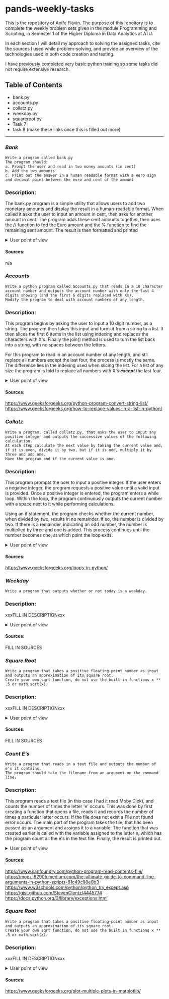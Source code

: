 # pands-weekly-tasks

This is the repository of Aoife Flavin. The purpose of this repoitory is to complete the weekly problem sets given in the module Programming and Scripting, in Semester 1 of the Higher Diploma in Data Analytics at ATU.

In each section I will detail my approach to solving the assigned tasks, cite the sources I used while problem-solving, and provide an overview of the technologies used in both code creation and testing.

I have previously completed very basic python training so some tasks did not require extensive research.


## Table of Contents
* bank.py
* accounts.py
* collatz.py
* weekday.py
* squareroot.py
* Task 7
* task 8
(make these links once this is filled out more)

---

### ***Bank***
    Write a program called bank.py 
    The program should:
    a. Prompt the user and read in two money amounts (in cent)
    b. Add the two amounts
    c. Print out the answer in a human readable format with a euro sign and decimal point between the euro and cent of the amount 

### Description:
The bank.py program is a simple utility that allows users to add two monetary amounts and display the result in a human-readable format. When called it asks the user to input an amount in cent, then asks for another amount in cent. The program adds these cent amounts together, then uses the // function to fnd the Euro amount and the % function to find the remaining sent amount. The result is then formatted and printed

<details>
           <summary>User point of view</summary>
           <p>

User call of the program is :

```
λ python bank.py
```
User input :
```
Enter amount one (in cent): 75
Enter amount two (in cent): 99
```
and the output is :

```
The sum of these amounts is: €1.74
```
</p>
</details>

#### Sources:
n/a

### ***Accounts***
    Write a python program called accounts.py that reads in a 10 character account number and outputs the account number with only the last 4 digits showing (and the first 6 digits replaced with Xs).
    Modify the program to deal with account numbers of any length.

### Description:
This program begins by asking the user to input a 10 digit number, as a string. The program then takes this input and turns it from a string to a list. It then slices the first 6 items in the list using indexing and replaces the characters with X's. Finally the join() method is used to turn the list back into a string, with no spaces between the letters.

For this program to read in an account number of any length, and stll replace all numbers except the last four, the process is mostly the same. The difference lies in the indexing used when slicing the list. For a list of any size the program is told to replace all numbers with X's ***except*** the last four.

<details>
           <summary>User point of view</summary>
           <p>

User call of the program is :

```
λ python accounts.py
```
User input :
```
Please enter an 10 digit account number: 1234567890
```
and the output is :

```
XXXXXX7890
```
User input :
```
Please enter an account number of any length:997843984584593893
```
and the output is :

```
XXXXXXXXXXXXXX3893
```

</p>
</details>

#### Sources:
https://www.geeksforgeeks.org/python-program-convert-string-list/
https://www.geeksforgeeks.org/how-to-replace-values-in-a-list-in-python/

### ***Collatz*** 
    Write a program, called collatz.py, that asks the user to input any positive integer and outputs the successive values of the following calculation.
    At each step calculate the next value by taking the current value and, if it is even, divide it by two, but if it is odd, multiply it by three and add one.
    Have the program end if the current value is one.

### Description:
This program prompts the user to input a positive integer. If the user enters a negative integer, the program requests a positive value until a valid input is provided. Once a positive integer is entered, the program enters a while loop. Within the loop, the program continuously outputs the current number with a space next to it while performing calculations.

Using an if statement, the program checks whether the current number, when divided by two, results in no remainder. If so, the number is divided by two. If there is a remainder, indicating an odd number, the number is multiplied by three and one is added. This process continues until the number becomes one, at which point the loop exits.

<details>
           <summary>User point of view</summary>
           <p>

User call of the program is :

```
λ python collatz.py
```
User input :
```
Please enter a positive integer: 10
```
and the output is :

```
10 5 16 8 4 2 1
```
</p>
</details>

#### Sources:
https://www.geeksforgeeks.org/loops-in-python/

### ***Weekday*** 
    Write a program that outputs whether or not today is a weekday.

### Description:
xxxFILL IN DESCRIPTIONxxx

<details>
           <summary>User point of view</summary>
           <p>

User call of the program is :

```
λ python weekday.py
```
If ran on a weekday the output is:
```
Yes, unfortunately today is a weekday.
```
If ran on the weekend the output is:

```
It is the weekend, yay!
```
</p>
</details>

#### Sources:
FILL IN SOURCES

### ***Square Root***
    Write a program that takes a positive floating-point number as input and outputs an approximation of its square root.
    Create your own sqrt function, do not use the built in functions x ** .5 or math.sqrt(x).

### Description:
xxxFILL IN DESCRIPTIONxxx

<details>
           <summary>User point of view</summary>
           <p>

User call of the program is :

```
λ python collatz.py
```
User input :
```
Please enter a positive integer: 10
```
and the output is :

```
10 5 16 8 4 2 1
```
</p>
</details>

#### Sources:
FILL IN SOURCES


### ***Count E's***
    Write a program that reads in a text file and outputs the number of e's it contains.
    The program should take the filename from an argument on the command line.

### Description:
This program reads a text file (in this case I had it read Moby Dick), and counts the number of times the letter 'e' occurs.
This was done by first creating a function that opens a file, reads it and records the number of times a particular letter occurs.
If the file does not exist a File not found error occurs.
The main part of the program takes the file, that has been passed as an argument and assigns it to a variable. 
The function that was created earlier is called with the variable assigned to the letter e, which has the program count all the e's in the text file.
Finally, the result is printed out.



<details>
           <summary>User point of view</summary>
           <p>

User call of the program is :

```
λ python count_es.py mobydick.txt
```

and the output is :

```
The letter e occurs 58820 times in mobydick.txt
```
</p>
</details>

#### Sources:
https://www.sanfoundry.com/python-program-read-contents-file/
https://moez-62905.medium.com/the-ultimate-guide-to-command-line-arguments-in-python-scripts-61c49c90e0b3
https://www.w3schools.com/python/python_try_except.asp
https://gist.github.com/StevenClontz/4445774
https://docs.python.org/3/library/exceptions.html

### ***Square Root***
    Write a program that takes a positive floating-point number as input and outputs an approximation of its square root.
    Create your own sqrt function, do not use the built in functions x ** .5 or math.sqrt(x).

### Description:
xxxFILL IN DESCRIPTIONxxx

<details>
           <summary>User point of view</summary>
           <p>

User call of the program is :

```
λ python collatz.py
```
User input :
```
Please enter a positive integer: 10
```
and the output is :

```
10 5 16 8 4 2 1
```
</p>
</details>

#### Sources:
https://www.geeksforgeeks.org/plot-multiple-plots-in-matplotlib/